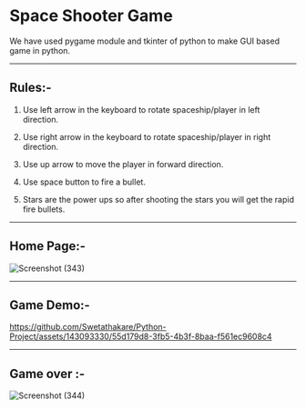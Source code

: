 # Space Shooter Game

We have used pygame module and tkinter of python to make GUI based game in python.

----------
Rules:-
--------

1) Use left arrow in the keyboard to rotate spaceship/player in left direction.

2) Use right arrow in the keyboard to rotate spaceship/player in right direction.

3) Use up arrow to move the player in forward direction.
   
5) Use space button to fire a bullet.
   
7) Stars are the power ups so after shooting the stars you will get the rapid fire bullets.
   
----------
Home Page:-
--------

![Screenshot (343)](https://github.com/Swetathakare/Python-Project/assets/143093330/12e93d13-b8ef-4fe8-9e06-ac448e34c229)
   
----------
Game Demo:-
--------

https://github.com/Swetathakare/Python-Project/assets/143093330/55d179d8-3fb5-4b3f-8baa-f561ec9608c4

----------
Game over :-
--------

![Screenshot (344)](https://github.com/Swetathakare/Python-Project/assets/143093330/dd8375da-0f1f-446c-8665-bbc23e5a7dec)


